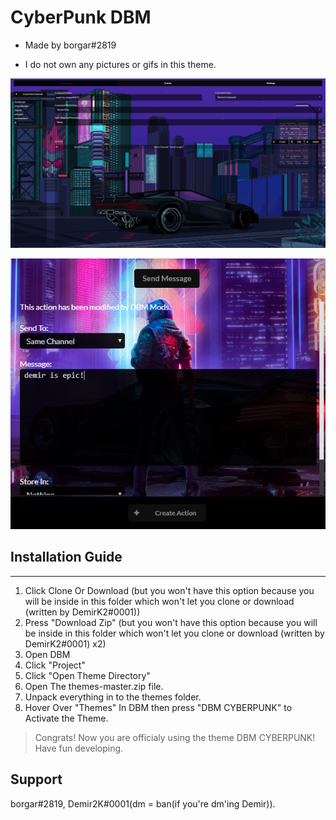 # CyberPunk DBM

+ Made by borgar#2819

+ I do not own any pictures or gifs in this theme.

![Preview](./img/preview.png)

![Preview](./img/preview2.png)

## Installation Guide
---------------------

1. Click Clone Or Download (but you won't have this option because you will be inside in this folder which won't let you clone or download (written by DemirK2#0001))
1. Press "Download Zip" (but you won't have this option because you will be inside in this folder which won't let you clone or download (written by DemirK2#0001) x2)
1. Open DBM
1. Click "Project"
1. Click "Open Theme Directory"
1. Open The themes-master.zip file. 
1. Unpack everything in to the themes folder.
1. Hover Over "Themes" In DBM then press "DBM CYBERPUNK" to Activate the Theme.


> Congrats! Now you are officialy using the theme DBM CYBERPUNK! Have fun developing.


 ## Support
borgar#2819, Demir2K#0001(dm = ban(if you're dm'ing Demir)).

